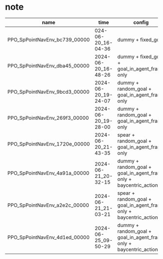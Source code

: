 # note

| name | time | config | note |
| ------ | ------ | ------ | ------ |
| PPO_SpPointNavEnv_bc739_00000 | 024-06-20_16-04-36 | dummy + fixed_goal      |    |
| PPO_SpPointNavEnv_dba45_00000 | 2024-06-20_16-48-26 | dummy + fixed_goal + goal_in_agent_frame only |
| PPO_SpPointNavEnv_9bcd3_00000 | 2024-06-20_19-24-07 | dummy + random_goal + goal_in_agent_frame only |
| PPO_SpPointNavEnv_269f3_00000 | 2024-06-20_19-28-00 | dummy + random_goal + goal_in_agent_frame only |
| PPO_SpPointNavEnv_1720e_00000 | 2024-06-20_21-43-35 | spear + random_goal + goal_in_agent_frame only | |  
| PPO_SpPointNavEnv_4a91a_00000 | 2024-06-21_20-32-15 | dummy + random_goal + goal_in_agent_frame only + baycentric_action | |  
| PPO_SpPointNavEnv_a2e2c_00000 | 2024-06-21_21-03-21 | spear + random_goal + goal_in_agent_frame only + baycentric_action | |  
| PPO_SpPointNavEnv_4d1ed_00000 | 2024-06-25_09-50-29 | dummy + random_goal + goal_in_agent_frame only + baycentric_action | |  
